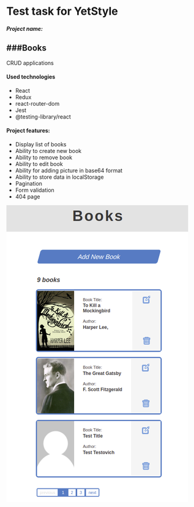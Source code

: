 # Test task for YetStyle

##### Project name:
###Books
----------

CRUD applications

#### Used technologies
- React
- Redux
- react-router-dom
- Jest
- @testing-library/react

#### Project features:
- Display list of books
- Ability to create new book
- Ability to remove book
- Ability to edit book
- Ability for adding picture in base64 format
- Ability to store data in localStorage
- Pagination
- Form validation
- 404 page

![Alt text](public/assets/screenshot.png?raw=true "Title")




